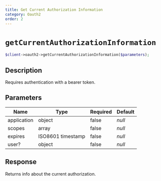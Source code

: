 ```yaml
---
title: Get Current Authorization Information
category: Oauth2
order: 2
---
```


# `getCurrentAuthorizationInformation`

```php
$client->oauth2->getCurrentAuthorizationInformation($parameters);
```

## Description

Requires authentication with a bearer token.

## Parameters


Name | Type | Required | Default
--- | --- | --- | ---
application | object | false | *null*
scopes | array | false | *null*
expires | ISO8601 timestamp | false | *null*
user? | object | false | *null*

## Response

Returns info about the current authorization.

